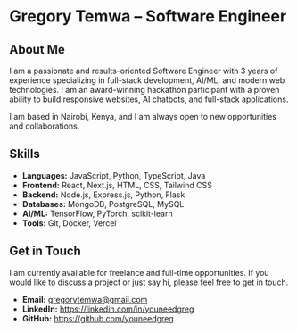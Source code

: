 # Gregory Temwa – Software Engineer

## About Me

I am a passionate and results-oriented Software Engineer with 3 years of experience specializing in full-stack development, AI/ML, and modern web technologies. I am an award-winning hackathon participant with a proven ability to build responsive websites, AI chatbots, and full-stack applications.

I am based in Nairobi, Kenya, and I am always open to new opportunities and collaborations.

## Skills

*   **Languages:** JavaScript, Python, TypeScript, Java
*   **Frontend:** React, Next.js, HTML, CSS, Tailwind CSS
*   **Backend:** Node.js, Express.js, Python, Flask
*   **Databases:** MongoDB, PostgreSQL, MySQL
*   **AI/ML:** TensorFlow, PyTorch, scikit-learn
*   **Tools:** Git, Docker, Vercel

## Get in Touch

I am currently available for freelance and full-time opportunities. If you would like to discuss a project or just say hi, please feel free to get in touch.

*   **Email:** gregorytemwa@gmail.com
*   **LinkedIn:** https://linkedin.com/in/youneedgreg
*   **GitHub:** https://github.com/youneedgreg
